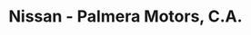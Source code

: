 ---
title: "Nissan - Palmera Motors, C.A."
url: /ciudad-guayana-puerto-ordaz/nissan-palmera-motors-c-a/
shop: Autohaus
---